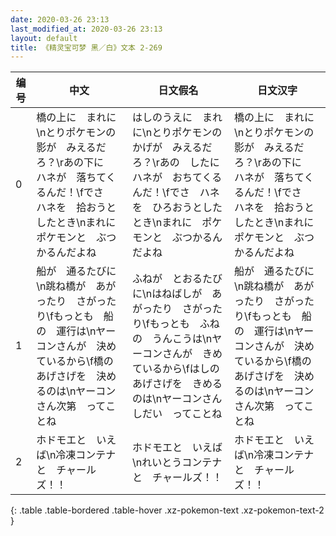 ```yaml
---
date: 2020-03-26 23:13
last_modified_at: 2020-03-26 23:13
layout: default
title: 《精灵宝可梦 黑／白》文本 2-269
---
```

| 编号 | 中文 | 日文假名 | 日文汉字 |
| ---- | ---- | ---- | --- |
| 0 | 橋の上に　まれに\nとりポケモンの　影が　みえるだろ？\rあの下に　ハネが　落ちてくるんだ！\fでさ　ハネを　拾おうとしたとき\nまれに　ポケモンと　ぶつかるんだよね | はしのうえに　まれに\nとりポケモンの　かげが　みえるだろ？\rあの　したに　ハネが　おちてくるんだ！\fでさ　ハネを　ひろおうとしたとき\nまれに　ポケモンと　ぶつかるんだよね | 橋の上に　まれに\nとりポケモンの　影が　みえるだろ？\rあの下に　ハネが　落ちてくるんだ！\fでさ　ハネを　拾おうとしたとき\nまれに　ポケモンと　ぶつかるんだよね |
| 1 | 船が　通るたびに\n跳ね橋が　あがったり　さがったり\fもっとも　船の　運行は\nヤーコンさんが　決めているから\f橋の　あげさげを　決めるのは\nヤーコンさん次第　ってことね | ふねが　とおるたびに\nはねばしが　あがったり　さがったり\fもっとも　ふねの　うんこうは\nヤーコンさんが　きめているから\fはしの　あげさげを　きめるのは\nヤーコンさんしだい　ってことね | 船が　通るたびに\n跳ね橋が　あがったり　さがったり\fもっとも　船の　運行は\nヤーコンさんが　決めているから\f橋の　あげさげを　決めるのは\nヤーコンさん次第　ってことね |
| 2 | ホドモエと　いえば\n冷凍コンテナと　チャールズ！！ | ホドモエと　いえば\nれいとうコンテナと　チャールズ！！ | ホドモエと　いえば\n冷凍コンテナと　チャールズ！！ |
{: .table .table-bordered .table-hover .xz-pokemon-text .xz-pokemon-text-2 }